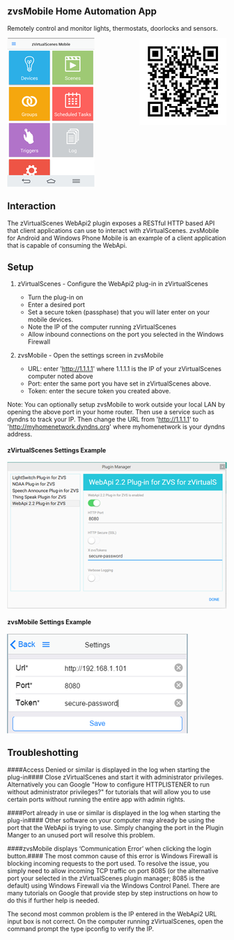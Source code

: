 ## zvsMobile Home Automation App ##
Remotely control and monitor lights, thermostats, doorlocks and sensors.

<img src="https://raw.githubusercontent.com/aarondrabeck/zvsMobile/master/zvsMobile/images/main-ss200.png">
<img align="right" src="https://raw.githubusercontent.com/aarondrabeck/zvsMobile/master/zvsMobile/images/marketQR.png">

## Interaction ##
The zVirtualScenes WebApi2 plugin exposes a RESTful HTTP based API that client applications can use to interact with zVirtualScenes. zvsMobile for Android and Windows Phone Mobile is an example of a client application that is capable of consuming the WebApi.

## Setup ##
1. zVirtualScenes - Configure the WebApi2 plug-in in zVirtualScenes
   * Turn the plug-in on
   * Enter a desired port
   * Set a secure token (passphase) that you will later enter on your mobile devices. 
   * Note the IP of the computer running zVirtualScenes
   * Allow inbound connections on the port you selected in the Windows Firewall

2. zvsMobile - Open the settings screen in zvsMobile
    * URL: enter 'http://1.1.1.1' where 1.1.1.1 is the IP of your zVirtualScenes computer noted above 
    * Port: enter the same port you have set in zVirtualScenes above.
    * Token: enter the secure token you created above.  

Note: You can optionally setup zvsMobile to work outside your local LAN by opening the above port in your home router. Then use a service such as dyndns to track your IP.  Then change the URL from 'http://1.1.1.1' to 'http://myhomenetwork.dyndns.org' where myhomenetwork is your dyndns address. 

#### zVirtualScenes Settings Example ####
<img src="https://raw.githubusercontent.com/aarondrabeck/zvsMobile/master/zvsMobile/images/webapi-plugin-settings-zVirtualScenes.png">

#### zvsMobile Settings Example ####
<img src="https://raw.githubusercontent.com/aarondrabeck/zvsMobile/master/zvsMobile/images/zvsMobile-Settings-Setup.png">


## Troubleshotting ##

####Access Denied or similar is displayed in the log when starting the plug-in####
Close zVirtualScenes and start it with administrator privileges. Alternatively you can Google "How to configure HTTPLISTENER to run without administrator privileges?" for tutorials that will allow you to use certain ports without running the entire app with admin rights.

####Port already in use or similar is displayed in the log when starting the plug-in####
Other software on your computer may already be using the port that the WebApi is trying to use. Simply changing the port in the Plugin Manger to an unused port will resolve this problem.

####zvsMobile displays ‘Communication Error’ when clicking the login button.####
The most common cause of this error is Windows Firewall is blocking incoming requests to the port used. To resolve the issue, you simply need to allow incoming TCP traffic on port 8085 (or the alternative port your selected in the zVirtualScenes plugin manager; 8085 is the default) using Windows Firewall via the Windows Control Panel. There are many tutorials on Google that provide step by step instructions on how to do this if further help is needed.

The second most common problem is the IP entered in the WebApi2 URL input box is not correct. On the computer running zVirtualScenes, open the command prompt the type ipconfig to verify the IP.

